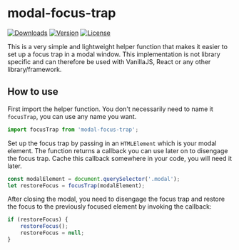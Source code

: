 # modal-focus-trap

[![Downloads](https://img.shields.io/npm/dm/modal-focus-trap)](https://npm.im/modal-focus-trap)
[![Version](https://img.shields.io/npm/v/modal-focus-trap)](https://npm.im/modal-focus-trap)
[![License](https://img.shields.io/npm/l/modal-focus-trap)](https://opensource.org/licenses/MIT)

This is a very simple and lightweight helper function that makes it easier to set up a focus trap in a modal window. This implementation is not library specific and can therefore be used with VanillaJS, React or any other library/framework.

## How to use

First import the helper function. You don't necessarily need to name it `focusTrap`, you can use any name you want.

```js
import focusTrap from 'modal-focus-trap';
```

Set up the focus trap by passing in an `HTMLElement` which is your modal element. The function returns a callback you can use later on to disengage the focus trap. Cache this callback somewhere in your code, you will need it later.

```js
const modalElement = document.querySelector('.modal');
let restoreFocus = focusTrap(modalElement);
```

After closing the modal, you need to disengage the focus trap and restore the focus to the previously focused element by invoking the callback:

```js
if (restoreFocus) {
    restoreFocus();
    restoreFocus = null;
}
```
